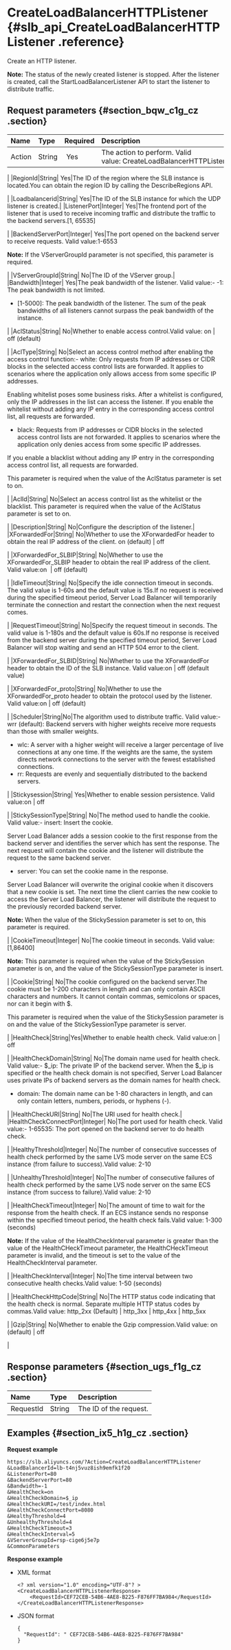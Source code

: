 # CreateLoadBalancerHTTPListener {#slb_api_CreateLoadBalancerHTTPListener .reference}

Create an HTTP listener.

**Note:** The status of the newly created listener is stopped. After the listener is created, call the StartLoadBalancerListener API to start the listener to distribute traffic.

## Request parameters {#section_bqw_c1g_cz .section}

|Name|Type|Required|Description |
|:---|:---|:-------|:-----------|
|Action|String| Yes|The action to perform. Valid value: CreateLoadBalancerHTTPListener

|
|RegionId|String| Yes|The ID of the region where the SLB instance is located.You can obtain the region ID by calling the DescribeRegions API.

|
|Loadbalancerid|String| Yes|The ID of the SLB instance for which the UDP listener is created.|
|ListenerPort|Integer| Yes|The frontend port of the listener that is used to receive incoming traffic and distribute the traffic to the backend servers.\[1, 65535\]

|
|BackendServerPort|Integer| Yes|The port opened on the backend server to receive requests. Valid value:1-6553

**Note:** If the VServerGroupId parameter is not specified, this parameter is required.

|
|VServerGroupId|String| No|The ID of the VServer group.|
|Bandwidth|Integer| Yes|The peak bandwidth of the listener. Valid value:-   -1: The peak bandwidth is not limited.
-   \[1-5000\]: The peak bandwidth of the listener. The sum of the peak bandwidths of all listeners cannot surpass the peak bandwidth of the instance.

|
|AclStatus|String| No|Whether to enable access control.Valid value: on | off \(default\)

|
|AclType|String| No|Select an access control method after enabling the access control function:-   white: Only requests from IP addresses or CIDR blocks in the selected access control lists are forwarded. It applies to scenarios where the application only allows access from some specific IP addresses.

Enabling whitelist poses some business risks. After a whitelist is configured, only the IP addresses in the list can access the listener. If you enable the whitelist without adding any IP entry in the corresponding access control list, all requests are forwarded.

-   black: Requests from IP addresses or CIDR blocks in the selected access control lists are not forwarded. It applies to scenarios where the application only denies access from some specific IP addresses.

If you enable a blacklist without adding any IP entry in the corresponding access control list, all requests are forwarded.


This parameter is required when the value of the AclStatus parameter is set to on.

|
|AclId|String| No|Select an access control list as the whitelist or the blacklist. This parameter is required when the value of the AclStatus parameter is set to on.

|
|Description|String| No|Configure the description of the listener.|
|XForwardedFor|String| No|Whether to use the XForwardedFor header to obtain the real IP address of the client. on \(default\) | off

|
|XForwardedFor\_SLBIP|String| No|Whether to use the XForwardedFor\_SLBIP header to obtain the real IP address of the client. Valid value:on  | off \(default\)

|
|IdleTimeout|String| No|Specify the idle connection timeout in seconds. The valid value is 1-60s and the default value is 15s.If no request is received during the specified timeout period, Server Load Balancer will temporarily terminate the connection and restart the connection when the next request comes.

|
|RequestTimeout|String| No|Specify the request timeout in seconds. The valid value is 1-180s and the default value is 60s.If no response is received from the backend server during the specified timeout period, Server Load Balancer will stop waiting and send an HTTP 504 error to the client.

|
|XForwardedFor\_SLBID|String| No|Whether to use the XForwardedFor header to obtain the ID of the SLB instance. Valid value:on | off \(default value\)

|
|XForwardedFor\_proto|String| No|Whether to use the XForwardedFor\_proto header to obtain the protocol used by the listener. Valid value:on | off \(default\)

|
|Scheduler|String|No|The algorithm used to distribute traffic. Valid value:-   wrr \(default\): Backend servers with higher weights receive more requests than those with smaller weights.
-   wlc: A server with a higher weight will receive a larger percentage of live connections at any one time. If the weights are the same, the system directs network connections to the server with the fewest established connections.
-   rr: Requests are evenly and sequentially distributed to the backend servers.

|
|Stickysession|String| Yes|Whether to enable session persistence. Valid value:on | off

|
|StickySessionType|String| No|The method used to handle the cookie. Valid value:-   insert: Insert the cookie.

Server Load Balancer adds a session cookie to the first response from the backend server and identifies the server which has sent the response. The next request will contain the cookie and the listener will distribute the request to the same backend server.

-   server: You can set the cookie name in the response.

Server Load Balancer will overwrite the original cookie when it discovers that a new cookie is set. The next time the client carries the new cookie to access the Server Load Balancer, the listener will distribute the request to the previously recorded backend server.

**Note:** When the value of the StickySession parameter is set to on, this parameter is required.


|
|CookieTimeout|Integer| No|The cookie timeout in seconds. Valid value: \[1,86400\]

**Note:** This parameter is required when the value of the StickySession parameter is on, and the value of the StickySessionType parameter is insert.

|
|Cookie|String| No|The cookie configured on the backend server.The cookie must be 1-200 characters in length and can only contain ASCII characters and numbers. It cannot contain commas, semicolons or spaces, nor can it begin with $.

This parameter is required when the value of the StickySession parameter is on and the value of the StickySessionType parameter is server.

|
|HealthCheck|String|Yes|Whether to enable health check. Valid value:on | off

|
|HealthCheckDomain|String| No|The domain name used for health check. Valid value:-   $\_ip: The private IP of the backend server. When the $\_ip is specified or the health check domain is not specified, Server Load Balancer uses private IPs of backend servers as the domain names for health check.
-   domain: The domain name can be 1-80 characters in length, and can only contain letters, numbers, periods, or hyphens \(-\).

|
|HealthCheckURI|String| No|The URI used for health check.|
|HealthCheckConnectPort|Integer| No|The port used for health check. Valid value:-   1-65535: The port opened on the backend server to do health check.

|
|HealthyThreshold|Integer| No|The number of consecutive successes of health check performed by the same LVS mode server on the same ECS instance \(from failure to success\).Valid value: 2-10

|
|UnhealthyThreshold|Integer| No|The number of consecutive failures of health check performed by the same LVS node server on the same ECS instance \(from success to failure\).Valid value: 2-10

|
|HealthCheckTimeout|Integer| No|The amount of time to wait for the response from the health check. If an ECS instance sends no response within the specified timeout period, the health check fails.Valid value: 1-300 \(seconds\)

**Note:** If the value of the HealthCheckInterval parameter is greater than the value of the HealthCHeckTimeout parameter, the HealthCHeckTimeout parameter is invalid, and the timeout is set to the value of the HealthCheckInterval parameter.

|
|HealthCheckInterval|Integer| No|The time interval between two consecutive health checks.Valid value: 1-50 \(seconds\)

|
|HealthCheckHttpCode|String| No|The HTTP status code indicating that the health check is normal. Separate multiple HTTP status codes by commas.Valid value: http\_2xx \(Default\) | http\_3xx | http\_4xx | http\_5xx

|
|Gzip|String| No|Whether to enable the Gzip compression.Valid value: on \(default\) | off

|

## Response parameters {#section_ugs_f1g_cz .section}

|Name|Type|Description|
|:---|:---|:----------|
|RequestId|String |The ID of the request.|

## Examples {#section_ix5_h1g_cz .section}

**Request example**

``` {#public}
https://slb.aliyuncs.com/?Action=CreateLoadBalancerHTTPListener
&LoadBalancerId=lb-t4nj5vuz8ish9emfk1f20
&ListenerPort=80
&BackendServerPort=80
&Bandwidth=-1
&HealthCheck=on
&HealthCheckDomain=$_ip
&HealthCheckURI=/test/index.html
&HealthCheckConnectPort=8080
&HealthyThreshold=4
&UnhealthyThreshold=4
&HealthCheckTimeout=3
&HealthCheckInterval=5
&VServerGroupId=rsp-cige6j5e7p
&CommonParameters
```

**Response example**

-   XML format

    ```
    <? xml version="1.0" encoding="UTF-8"? >
    <CreateLoadBalancerHTTPListenerResponse>
    	<RequestId>CEF72CEB-54B6-4AE8-B225-F876FF7BA984</RequestId>
    </CreateLoadBalancerHTTPListenerResponse>
    ```

-   JSON format

    ```
    {
      "RequestId": " CEF72CEB-54B6-4AE8-B225-F876FF7BA984"
    }
    ```


